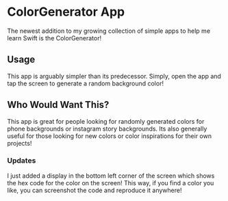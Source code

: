 # ColorGenerator App
The newest addition to my growing collection of simple apps to help me learn Swift is the ColorGenerator!

## Usage
This app is arguably simpler than its predecessor. Simply, open the app and tap the screen to generate a random background color!

## Who Would Want This?
This app is great for people looking for randomly generated colors for phone backgrounds or instagram story backgrounds.
Its also generally useful for those looking for new colors or color inspirations for their own projects!

### Updates
I just added a display in the bottom left corner of the screen which shows the hex code for the color on the screen!
This way, if you find a color you like, you can screenshot the code and reproduce it anywhere!
